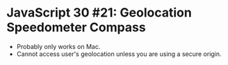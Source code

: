 # JavaScript 30 #21: Geolocation Speedometer Compass

- Probably only works on Mac.
- Cannot access user's geolocation unless you are using a secure origin.